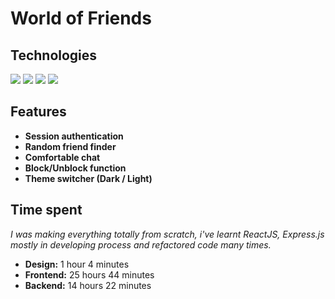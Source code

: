 # World of Friends
## Technologies
<img src="https://img.shields.io/badge/Front--end-ReactJS-blue.svg">
<img src="https://img.shields.io/badge/Back--end-Node.js%20Express-lightgrey.svg">
<img src="https://img.shields.io/badge/Database-PostgreSQL-9cf.svg">
<img src="https://img.shields.io/badge/Mobile-React%20Native-informational.svg">

## Features
- <b>Session authentication</b>
- <b>Random friend finder</b>
- <b>Comfortable chat</b>
- <b>Block/Unblock function</b>
- <b>Theme switcher (Dark / Light)</b>

## Time spent
<i>I was making everything totally from scratch, i've learnt ReactJS, Express.js mostly in developing process and refactored code many times.</i>
- <b>Design:</b> 1 hour 4 minutes
- <b>Frontend:</b> 25 hours 44 minutes
- <b>Backend:</b> 14 hours 22 minutes
